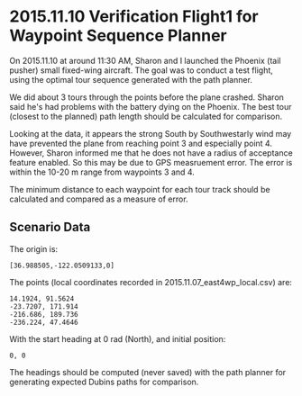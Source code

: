 # 2015.11.10 Verification Flight1 for Waypoint Sequence Planner

On 2015.11.10 at around 11:30 AM, Sharon and I launched the Phoenix (tail pusher) small
fixed-wing aircraft. The goal was to conduct a test flight, using the optimal tour
sequence generated with the path planner.

We did about 3 tours through the points before the plane crashed. Sharon said he's had
problems with the battery dying on the Phoenix. The best tour (closest to the
planned) path length should be calculated for comparison.

Looking at the data, it appears the strong South by Southwestarly wind may have
prevented the plane from reaching point 3 and especially point 4. However, Sharon
informed me that he does not have a radius of acceptance feature enabled. So
this may be due to GPS measruement error. The error is within the 10-20 m range
from waypoints 3 and 4.

The minimum distance to each waypoint for each tour track should be calculated
and compared as a measure of error.

## Scenario Data

The origin is:

    [36.988505,-122.0509133,0]

The points (local coordinates recorded in 2015.11.07_east4wp_local.csv) are:

    14.1924, 91.5624
    -23.7207, 171.914
    -216.686, 189.736
    -236.224, 47.4646

With the start heading at 0 rad (North), and initial position:

    0, 0

The headings should be computed (never saved) with the path planner for generating
expected Dubins paths for comparison.

